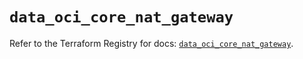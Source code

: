 # `data_oci_core_nat_gateway`

Refer to the Terraform Registry for docs: [`data_oci_core_nat_gateway`](https://registry.terraform.io/providers/oracle/oci/7.19.0/docs/data-sources/core_nat_gateway).
